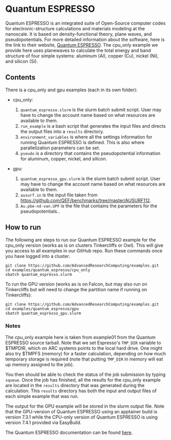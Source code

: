 # Quantum ESPRESSO
Quantum ESPRESSO is an integrated suite of Open-Source computer codes for electronic-structure calculations and materials modeling at the nanoscale. It is based on density-functional theory, plane waves, and pseudopotentials. For more detailed information about the software, here is the link to their website, [Quantum ESPRESSO](https://www.quantum-espresso.org/).
The cpu_only example we provide here uses planewaves to calculate the total energy and band structure of four simple systems: aluminum (Al), copper (Cu), nickel (Ni), and silicon (Si).

## Contents
There is a cpu_only and gpu examples (each in its own folder):
- cpu_only:
    1. `quantum_espresso.slurm` is the slurm batch submit script. User may have to change the account name based on what resources are available to them. 
    2. `run_example` is a bash script that generates the input files and directs the output files into a `results` directory.
    3. `environment_variables` is where all the settings information for running Quantum ESPRESSO is defined. This is also where parallelization parameters can be set. 
    4. `pseudo` is a directory that contains the pseudopotential information for aluminum, copper, nickel, and silicon.

- gpu:
    1. `quantum_espresso_gpu.slurm` is the slurm batch submit script. User may have to change the account name based on what resources are available to them. 
    2. `ausurf.in` is the input file taken from https://github.com/QEF/benchmarks/tree/master/AUSURF112.
    3. `Au.pbe-nd-van.UPF` is the file that contains the parameters for the pseudopotentials..

## How to run
The following are steps to run our Quantum ESPRESSO example for the cpu_only version (works as is on clusters Tinkercliffs or Owl). This will give you access to all examples in our GitHub repo. Run these commands once you have logged into a cluster. 

``` 
git clone https://github.com/AdvancedResearchComputing/examples.git
cd examples/quantum_espresso/cpu_only
sbatch quantum_espresso.slurm
```

To run the GPU version (works as is on Falcon, but may also run on Tinkercliffs but will need to change the partition name if running on Tinkercliffs):

```
git clone https://github.com/AdvancedResearchComputing/examples.git
cd examples/quantum_espresso/gpu
sbatch quantum_espresso_gpu.slurm
```

### Notes
The cpu_only example here is taken from example01 from the Quantum ESPRESSO source tarball.
Note that we set Espresso's `TMP_DIR` variable to $TMPDIR, which on ARC systems
points to the local hard drive. One might also try $TMPFS (memory) for a faster
calculation, depending on how much temporary storage is required (note that putting 
`TMP_DIR` in memory will eat up memory assigned to the job).

You then should be able to check the status of the job submission by typing `squeue`.
Once the job has finished, all the results for the cpu_only example are located in the `results` directory that was generated during the calculation.
This `results` directory has both the input and output files of each simple example that was run. 

The output for the GPU example will be stored in the slurm output file. 
Note that the GPU-version of Quantum ESPRESSO using an apptainer build is version 7.3.1 while the CPU-only version of Quantum ESPRESSO is using version 7.4.1 provided via EasyBuild.

The Quantum ESPRESSO documentation can be found [here](https://www.quantum-espresso.org/documentation/).


